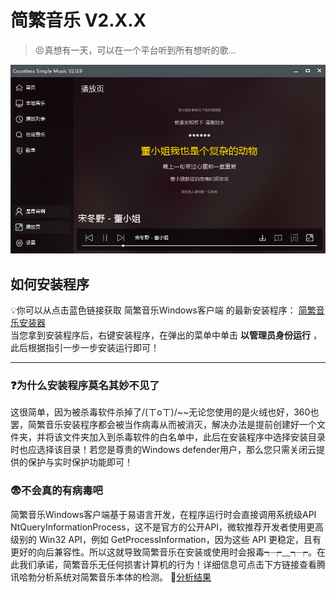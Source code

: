 # 简繁音乐 V2.X.X
>😣真想有一天，可以在一个平台听到所有想听的歌...  

![简繁音乐V2.0.0](pic1.png "pic")
## 如何安装程序
💡你可以从点击蓝色链接获取 简繁音乐Windows客户端 的最新安装程序：  [简繁音乐安装器](https://cdn.sayqz.com/csm/install.exe)  
当您拿到安装程序后，右键安装程序，在弹出的菜单中单击 **以管理员身份运行**  ，此后根据指引一步一步安装运行即可！ 
*** 
### ❓为什么安装程序莫名其妙不见了
这很简单，因为被杀毒软件杀掉了/(ㄒoㄒ)/~~无论您使用的是火绒也好，360也罢，简繁音乐安装程序都会被当作病毒从而被消灭，解决办法是提前创建好一个文件夹，并将该文件夹加入到杀毒软件的白名单中，此后在安装程序中选择安装目录时也应选择该目录！若您是尊贵的Windows defender用户，那么您只需关闭云提供的保护与实时保护功能即可！   
### 😨不会真的有病毒吧
简繁音乐Windows客户端基于易语言开发，在程序运行时会直接调用系统级API NtQueryInformationProcess，这不是官方的公开API，微软推荐开发者使用更高级别的 Win32 API，例如 GetProcessInformation，因为这些 API 更稳定，且有更好的向后兼容性。所以这就导致简繁音乐在安装或使用时会报毒┭┮﹏┭┮。在此我们承诺，简繁音乐无任何损害计算机的行为！详细信息可点击下方链接查看腾讯哈勃分析系统对简繁音乐本体的检测。
🐾[分析结果](https://habo.qq.com/file/showdetail?md5=5c3514fe129faa1ec69627b0636ccf68&pk=ADYGZl1uB2cIOFs7U2E%3D "分析结果")  
